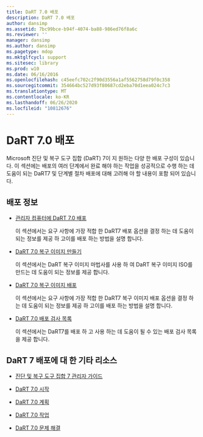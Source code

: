 ```yaml
---
title: DaRT 7.0 배포
description: DaRT 7.0 배포
author: dansimp
ms.assetid: 7bc99bce-b94f-4074-ba88-986ed76f8a6c
ms.reviewer: ''
manager: dansimp
ms.author: dansimp
ms.pagetype: mdop
ms.mktglfcycl: support
ms.sitesec: library
ms.prod: w10
ms.date: 06/16/2016
ms.openlocfilehash: c45eefc702c2f90d3556a1af5562758d79f0c358
ms.sourcegitcommit: 354664bc527d93f80687cd2eba70d1eea024c7c3
ms.translationtype: MT
ms.contentlocale: ko-KR
ms.lasthandoff: 06/26/2020
ms.locfileid: "10812676"
---
```

# DaRT 7.0 배포


Microsoft 진단 및 복구 도구 집합 (DaRT) 7이 지 원하는 다양 한 배포 구성이 있습니다. 이 섹션에는 배포의 여러 단계에서 완료 해야 하는 작업을 성공적으로 수행 하는 데 도움이 되는 DaRT7 및 단계별 절차 배포에 대해 고려해 야 할 내용이 포함 되어 있습니다.

## 배포 정보


-   [관리자 컴퓨터에 DaRT 7.0 배포](deploying-dart-70-to-administrator-computers-dart-7.md)

    이 섹션에서는 요구 사항에 가장 적합 한 DaRT7 배포 옵션을 결정 하는 데 도움이 되는 정보를 제공 하 고이를 배포 하는 방법을 설명 합니다.

-   [DaRT 7.0 복구 이미지 만들기](creating-the-dart-70-recovery-image-dart-7.md)

    이 섹션에서는 DaRT 복구 이미지 마법사를 사용 하 여 DaRT 복구 이미지 ISO를 만드는 데 도움이 되는 정보를 제공 합니다.

-   [DaRT 7.0 복구 이미지 배포](deploying-the-dart-70-recovery-image-dart-7.md)

    이 섹션에서는 요구 사항에 가장 적합 한 DaRT7 복구 이미지 배포 옵션을 결정 하는 데 도움이 되는 정보를 제공 하 고이를 배포 하는 방법을 설명 합니다.

-   [DaRT 7.0 배포 검사 목록](dart-70-deployment-checklist-dart-7.md)

    이 섹션에서는 DaRT7를 배포 하 고 사용 하는 데 도움이 될 수 있는 배포 검사 목록을 제공 합니다.

## DaRT 7 배포에 대 한 기타 리소스


-   [진단 및 복구 도구 집합 7 관리자 가이드](index.md)

-   [DaRT 7.0 시작](getting-started-with-dart-70-new-ia.md)

-   [DaRT 7.0 계획](planning-for-dart-70-new-ia.md)

-   [DaRT 7.0 작업](operations-for-dart-70-new-ia.md)

-   [DaRT 7.0 문제 해결](troubleshooting-dart-70-new-ia.md)

 

 





